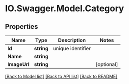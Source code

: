 # IO.Swagger.Model.Category
## Properties

Name | Type | Description | Notes
------------ | ------------- | ------------- | -------------
**Id** | **string** | unique identifier | 
**Name** | **string** |  | 
**ImageUrl** | **string** |  | [optional] 

[[Back to Model list]](../README.md#documentation-for-models) [[Back to API list]](../README.md#documentation-for-api-endpoints) [[Back to README]](../README.md)

